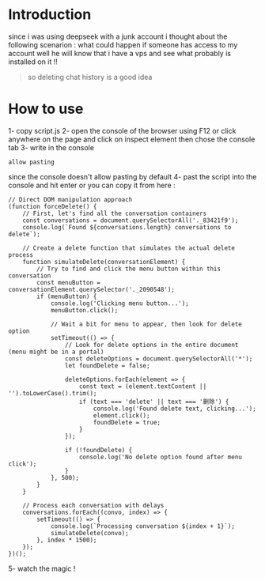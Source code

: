 # Introduction
since i was using deepseek with a junk account i thought about the following scenarion :
what could happen if someone has access to my account well he will know that i have a vps and see what probably is installed on it !!
> so deleting chat history is a good idea 
# How to use 
1- copy script.js 
2- open the console of the browser using F12 or click anywhere on the page and click on inspect element then chose the console tab 
3- write in the console 
```
allow pasting
```
since the console doesn't allow pasting by default 
4- past the script into the console and hit enter 
or you can copy it from here :
```
// Direct DOM manipulation approach
(function forceDelete() {
    // First, let's find all the conversation containers
    const conversations = document.querySelectorAll('._83421f9');
    console.log(`Found ${conversations.length} conversations to delete`);
    
    // Create a delete function that simulates the actual delete process
    function simulateDelete(conversationElement) {
        // Try to find and click the menu button within this conversation
        const menuButton = conversationElement.querySelector('._2090548');
        if (menuButton) {
            console.log('Clicking menu button...');
            menuButton.click();
            
            // Wait a bit for menu to appear, then look for delete option
            setTimeout(() => {
                // Look for delete options in the entire document (menu might be in a portal)
                const deleteOptions = document.querySelectorAll('*');
                let foundDelete = false;
                
                deleteOptions.forEach(element => {
                    const text = (element.textContent || '').toLowerCase().trim();
                    if (text === 'delete' || text === '删除') {
                        console.log('Found delete text, clicking...');
                        element.click();
                        foundDelete = true;
                    }
                });
                
                if (!foundDelete) {
                    console.log('No delete option found after menu click');
                }
            }, 500);
        }
    }
    
    // Process each conversation with delays
    conversations.forEach((convo, index) => {
        setTimeout(() => {
            console.log(`Processing conversation ${index + 1}`);
            simulateDelete(convo);
        }, index * 1500);
    });
})();
```
5- watch the magic !
